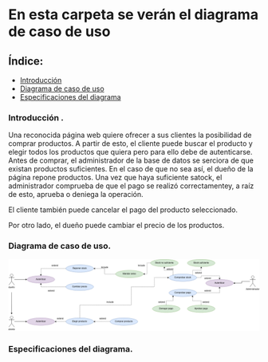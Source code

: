 # En esta carpeta se verán el diagrama de caso de uso
## Índice:
- [Introducción](#introduccion)
- [Diagrama de caso de uso](#diagrama)
- [Especificaciones del diagrama](#especificaciones)

### Introducción <a name="introduccion">.
Una reconocida página web quiere ofrecer a sus clientes la posibilidad de comprar productos. A partir de esto, el cliente puede buscar el producto y elegir todos los productos que quiera pero para ello debe de autenticarse. Antes de comprar, el administrador de la base de datos se serciora de que existan productos suficientes. En el caso de que no sea así, el dueño de la página repone productos. Una vez que haya suficiente satock, el administrador comprueba de que el pago se realizó correctamentey, a raíz de esto, aprueba o deniega la operación. 

El cliente también puede cancelar el pago del producto seleccionado. 

Por otro lado, el dueño puede cambiar el precio de los productos. 

### Diagrama <a name="diagrama"> de caso de uso.

<img src="https://github.com/21raz21/proyecto-ets/blob/feature_9/doc/img/vending_diagrama_caso_uso.png">

### Especificaciones <a name="especificaciones"> del diagrama.
